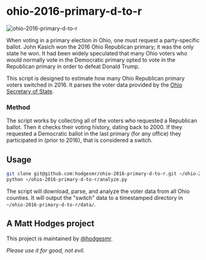 # ohio-2016-primary-d-to-r

![ohio-2016-primary-d-to-r](http://i.imgur.com/JdK67AO.png)

When voting in a primary election in Ohio, one must request a party-specific ballot. John Kasich won the 2016 Ohio Republican primary; it was the only state he won. It had been widely speculated that many Ohio voters who would normally vote in the Democratic primary opted to vote in the Republican primary in order to defeat Donald Trump.

This script is designed to estimate how many Ohio Republican primary voters switched in 2016. It parses the voter data provided by the [Ohio Secretary of State](http://www.sos.state.oh.us/SOS/elections/Research/electResultsMain/2016Results.aspx).

### Method

The script works by collecting all of the voters who requested a Republican ballot. Then it checks their voting history, dating back to 2000. If they requested a Democratic ballot in the last primary (for any office) they participated in (prior to 2016), that is considered a switch.

## Usage

```sh
git clone git@github.com:hodgesmr/ohio-2016-primary-d-to-r.git ~/ohio-2016-primary-d-to-r
python ~/ohio-2016-primary-d-to-r/analyze.py
```

The script will download, parse, and analyze the voter data from all Ohio counties. It will output the "switch" data to a timestamped directory in `~/ohio-2016-primary-d-to-r/data/`.

## A Matt Hodges project

This project is maintained by [@hodgesmr](http://twitter.com/hodgesmr).

_Please use it for good, not evil._
